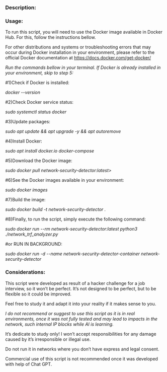 <h3>Description:</h3>


<h3>Usage:</h3>

To run this script, you will need to use the Docker image available in Docker Hub. For this, follow the instructions bellow.

For other distributions and systems or troubleshooting errors that may occur during Docker installation in your environment, please refer to the official Docker documentation at https://docs.docker.com/get-docker/


<p style="font-style:italic;">Run the commands bellow in your terminal. If Docker is already installed in your environment, skip to step 5:</p>


#1)Check if Docker is installed: 
<p style="font-style:italic;">docker --version</p>

#2)Check Docker service status: 
<p style="font-style:italic;">sudo systemctl status docker</p>

#3)Update packages: 
<p style="font-style:italic;">sudo apt update && apt upgrade -y && apt autoremove</p>

#4)Install Docker: 
<p style="font-style:italic;">sudo apt install docker.io docker-compose</p>

#5)Download the Docker image:
<p style="font-style:italic;">sudo docker pull network-security-detector:latest></p>

#6)See the Docker images available in your environment: 
<p style="font-style:italic;">sudo docker images</p>

#7)Build the image:
<p style="font-style:italic;">sudo docker build -t network-security-detector .</p>

#8)Finally, to run the script, simply execute the following command:
<p style="font-style:italic;">sudo docker run --rm network-security-detector:latest python3 ./network_trf_analyzer.py</p>


#or RUN IN BACKGROUND:
<p style="font-style:italic;">sudo docker run -d --name network-security-detector-container network-security-detector</p>


<h3>Considerations:</h3>

This script were developed as result of a hacker challenge for a job interview, so it won’t be perfect. It’s not designed to be perfect, but to be flexible so it could be improved. 

Feel free to study it and adapt it into your reality if it makes sense to you.

<p style="font-style:italic;">I do not recommend or suggest to use this script as it is in real environments, once it was not fully tested and may lead to impacts in the network, such internal IP blocks while AI is learning.

It’s dedicate to study only! I won’t accept responsibilities for any damage caused  by it’s irresponsible or illegal use.

Do not run it in networks where you don’t have express and legal consent.</p>

Commercial use of this script is not recommended once it was developed with help of Chat GPT.
